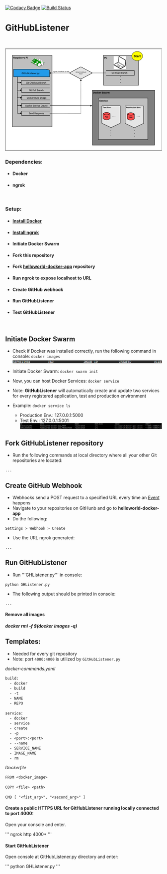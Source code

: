 [![Codacy Badge](https://api.codacy.com/project/badge/Grade/ae753c7f858c42df8a4bdb87846dfa2d)](https://www.codacy.com/app/LeonGrund/GitHubListener?utm_source=github.com&utm_medium=referral&utm_content=LeonGrund/GitHubListener&utm_campaign=badger)
[![Build Status](https://travis-ci.org/LeonGrund/GitHubListener.svg?branch=master)](https://travis-ci.org/LeonGrund/GitHubListener)


# **GitHubListener**
&nbsp;

![Topology](png/GHL-topology.png)

### Dependencies:
* #### Docker
* #### ngrok
&nbsp;

### Setup:
* #### [Install Docker](https://www.docker.com/get-docker)
* #### [Install ngrok](https://ngrok.com/download)
* #### Initiate Docker Swarm
* #### Fork **this** repository
* #### Fork [helloworld-docker-app](LINK) repository
* #### Run ngrok to expose localhost to URL
* #### Create GitHub webhook
* #### Run GitHubListener
* #### Test GitHubListener
&nbsp;

## Initiate Docker Swarm
* Check if Docker was installed correctly, run the following command in console: ```docker images```
![Docker images](png/GHL-docker_images.png)

* Initiate Docker Swarm: ```docker swarm init```

* Now, you can host Docker Services: ```docker service```
* Note: **GitHubListener** will automatically create and update two services for every registered application, test and production environment
* Example: ```docker service ls```
  * Production Env.: 127.0.0.1:5000
  * Test Env.: 127.0.0.1:5001
 ![Docker images](png/GHL-docker_service_ls.png)

## Fork GitHubListener repository
* Run the following commands at local directory where all your other Git repositories are located:
~~~
...
~~~

## Create GitHub Webhook
* Webhooks send a POST request to a specified URL every time an [Event](LINK) happens
* Navigate to your repositories on GitHunb and go to **helloworld-docker-app**
* Do the following:
~~~
Settings > Webhook > Create
~~~
* Use the URL ngrok generated:

~~~
...
~~~

## Run GitHubListener
* Run '''GHListener.py''' in console:
~~~
python GHListener.py
~~~
* The following output should be printed in console:
~~~
...
~~~










#### Remove all images
##### docker rmi -f $(docker images -q)


## Templates:
* Needed for every git repository
* Note: port ```4000:4000``` is utilized by ```GitHubListener.py```

_docker-commands.yaml_  

~~~
build:
  - docker
  - build
  - -t
  - NAME
  - REPO

service:
  - docker
  - service
  - create
  - -p
  - <port>:<port>
  - --name
  - SERVICE_NAME
  - IMAGE_NAME
  - rm

~~~


_Dockerfile_

~~~
FROM <docker_image>

COPY <file> <path>

CMD [ "<fist_arg>", "<second_arg>" ]

~~~




#### Create a public HTTPS URL for **GitHubListener** running locally connected to port 4000:
Open your console and enter.

'''
ngrok http 4000*
'''

#### Start GitHubListener
Open console at GitHubListener.py directory and enter:

'''
python GHListener.py
'''
